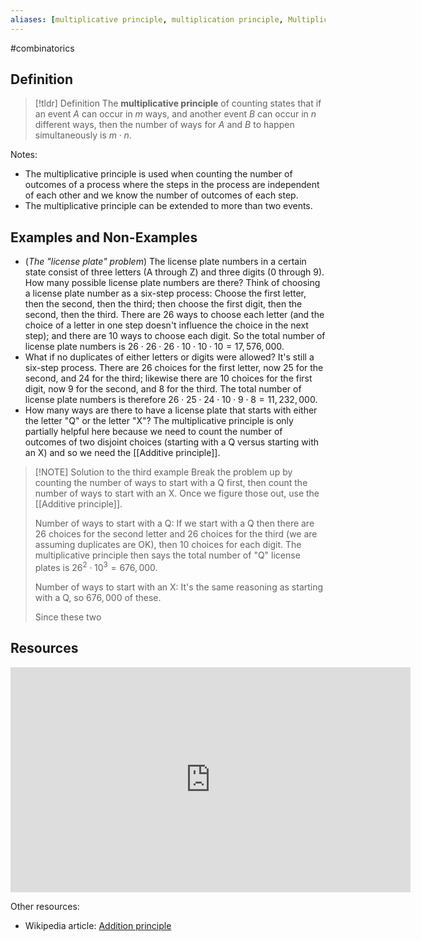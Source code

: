 ```yaml
---
aliases: [multiplicative principle, multiplication principle, Multiplication Principle]
--- 
```


#combinatorics

## Definition 

> [!tldr] Definition
> The **multiplicative principle** of counting states that if an event $A$ can occur in $m$ ways, and another event $B$ can occur in $n$ different ways, then the number of ways for $A$ and $B$ to happen simultaneously is $m \cdot n$. 

Notes: 
* The multiplicative principle is used when counting the number of outcomes of a process where the steps in the process are independent of each other and we know the number of outcomes of each step. 
* The multiplicative principle can be extended to more than two events. 

## Examples and Non-Examples

- (*The "license plate" problem*) The license plate numbers in a certain state consist of three letters (A through Z) and three digits (0 through 9). How many possible license plate numbers are there? Think of choosing a license plate number as a six-step process: Choose the first letter, then the second, then the third; then choose the first digit, then the second, then the third. There are $26$ ways to choose each letter (and the choice of a letter in one step doesn't influence the choice in the next step); and there are $10$ ways to choose each digit. So the total number of license plate numbers is $26 \cdot 26 \cdot 26 \cdot 10 \cdot 10 \cdot 10 = 17, 576, 000$. 
- What if no duplicates of either letters or digits were allowed? It's still a six-step process. There are 26 choices for the first letter, now 25 for the second, and 24 for the third; likewise there are 10 choices for the first digit, now 9 for the second, and 8 for the third. The total number of license plate numbers is therefore $26 \cdot 25 \cdot 24 \cdot 10 \cdot 9 \cdot 8 = 11,232,000$. 
- How many ways are there to have a license plate that starts with either the letter "Q" or the letter "X"? The multiplicative principle is only partially helpful here because we need to count the number of outcomes of two disjoint choices (starting with a Q versus starting with an X) and so we need the [[Additive principle]]. 


> [!NOTE] Solution to the third example
> Break the problem up by counting the number of ways to start with a Q first, then count the number of ways to start with an X. Once we figure those out, use the [[Additive principle]]. 
> 
> Number of ways to start with a Q: If we start with a Q then there are $26$ choices for the second letter and $26$ choices for the third (we are assuming duplicates are OK), then 10 choices for each digit. The multiplicative principle then says the total number of "Q" license plates is $26^2 \cdot 10^3 = 676,000$. 
> 
> Number of ways to start with an X: It's the same reasoning as starting with a Q, so $676,000$ of these. 
> 
> Since these two 



## Resources 

<iframe title="vimeo-player" src="https://player.vimeo.com/video/618309204?h=17b1d061c9" width="640" height="360" frameborder="0"    allowfullscreen></iframe>

Other resources: 
- Wikipedia article: [Addition principle](https://en.wikipedia.org/wiki/Addition_principle)
